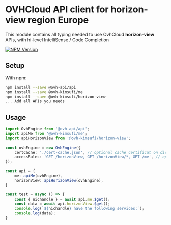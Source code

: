 # OVHCloud API client for **horizon-view** region Europe

This module contains all typing needed to use OvhCloud **horizon-view** APIs, with hi-level IntelliSense / Code Completion

[![NPM Version](https://img.shields.io/npm/v/@ovh-kimsufi/horizon-view.svg?style=flat)](https://www.npmjs.org/package/@ovh-kimsufi/horizon-view)

## Setup

With npm:

```bash
npm install --save @ovh-api/api
npm install --save @ovh-kimsufi/me
npm install --save @ovh-kimsufi/horizon-view
... Add all APIs you needs
```

## Usage

```typescript
import OvhEngine from '@ovh-api/api';
import apiMe from '@ovh-kimsufi/me';
import apiHorizonView from '@ovh-kimsufi/horizon-view';

const ovhEngine = new OvhEngine({ 
    certCache: './cert-cache.json', // optional cache certificat on disk.
    accessRules: 'GET /horizonView, GET /horizonView/*, GET /me', // optional limit the requested privileges.
});

const api = {
    me: apiMe(ovhEngine),
    horizonView: apiHorizonView(ovhEngine),
}

const test = async () => {
    const { nichandle } = await api.me.$get();
    const data = await api.horizonView.$get();
    console.log(`${nichandle} have the following services:`);
    console.log(data);
}
```
